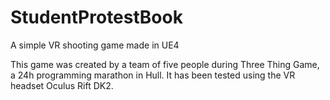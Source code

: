 # StudentProtestBook
A simple VR shooting game made in UE4

This game was created by a team of five people during Three Thing Game, a 24h programming marathon in Hull.
It has been tested using the VR headset Oculus Rift DK2.
